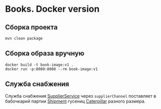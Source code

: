 # Books. Docker version 


## Сборка проекта
```
mvn clean package
```


## Сборка образа вручную
```
docker build -t book-image:v1 .
docker run -p:8080:8080 --rm book-image:v1
```
## Служба снабжения
Служба снабжения [SupplierService](src/main/java/ru/otus/homework/butterflygarden/services/SupplierService.java)
через `supplierChannel` поставляет в бабочкарий партии [Shipment](src/main/java/ru/otus/homework/butterflygarden/domain/Shipment.java)
гусениц [Caterpillar](src/main/java/ru/otus/homework/butterflygarden/domain/Caterpillar.java) разного размера.   



